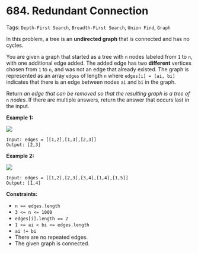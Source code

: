 # 684. Redundant Connection

Tags: `Depth-First Search`, `Breadth-First Search`, `Union Find`, `Graph`

In this problem, a tree is an **undirected graph** that is connected and has no cycles.

You are given a graph that started as a tree with `n` nodes labeled from `1` to `n`, with one additional edge added. The added edge has two **different** vertices chosen from `1` to `n`, and was not an edge that already existed. The graph is represented as an array `edges` of length `n` where `edges[i] = [ai, bi]` indicates that there is an edge between nodes `ai` and `bi` in the graph.

Return _an edge that can be removed so that the resulting graph is a tree of_ `n` _nodes_. If there are multiple answers, return the answer that occurs last in the input.

**Example 1:**

![](https://assets.leetcode.com/uploads/2021/05/02/reduntant1-1-graph.jpg)
```
Input: edges = [[1,2],[1,3],[2,3]]
Output: [2,3]
```

**Example 2:**

![](https://assets.leetcode.com/uploads/2021/05/02/reduntant1-2-graph.jpg)
```
Input: edges = [[1,2],[2,3],[3,4],[1,4],[1,5]]
Output: [1,4]
```

**Constraints:**

*   `n == edges.length`
*   `3 <= n <= 1000`
*   `edges[i].length == 2`
*   `1 <= ai < bi <= edges.length`
*   `ai != bi`
*   There are no repeated edges.
*   The given graph is connected.